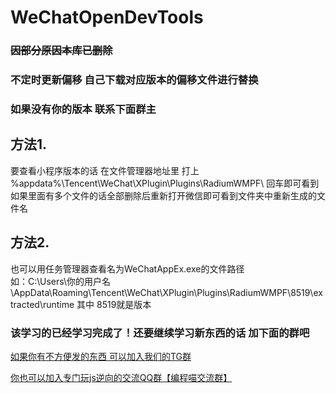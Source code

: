 # WeChatOpenDevTools

###  ~~因部分原因本库已删除~~
###  不定时更新偏移 自己下载对应版本的偏移文件进行替换 
###  如果没有你的版本 联系下面群主

##  方法1. 

要查看小程序版本的话 在文件管理器地址里 打上 %appdata%\Tencent\WeChat\XPlugin\Plugins\RadiumWMPF\  回车即可看到 如果里面有多个文件的话全部删除后重新打开微信即可看到文件夹中重新生成的文件名

##  方法2. 

也可以用任务管理器查看名为WeChatAppEx.exe的文件路径  
如：C:\Users\你的用户名\AppData\Roaming\Tencent\WeChat\XPlugin\Plugins\RadiumWMPF\8519\extracted\runtime 
其中 8519就是版本

### 该学习的已经学习完成了！还要继续学习新东西的话 加下面的群吧
[如果你有不方便发的东西 可以加入我们的TG群](https://t.me/+208rGDduK4s1NWU1)

[你也可以加入专门玩js逆向的交流QQ群【编程喵交流群】](http://qm.qq.com/cgi-bin/qm/qr?_wv=1027&k=8M97BQs-icsb3BitUoqxqIHIBcf6ayLf&authKey=kAJwU36Ih9k7nWbYXtUnXeZnnXOFpQpvv4Zl4PGxdCNd1icroeGsgK1eTpSVMXSw&noverify=0&group_code=461168359)                             

